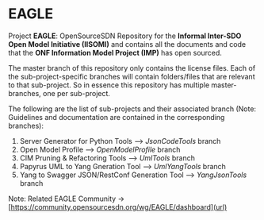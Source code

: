 # EAGLE
Project **EAGLE**: OpenSourceSDN Repository for the **Informal Inter-SDO Open Model Initiative (IISOMI)** and contains all the documents and code that the **ONF Information Model Project (IMP)** has open sourced.

The master branch of this repository only contains the license files. Each of the sub-project-specific branches will contain folders/files that are relevant to that sub-project. So in essence this repository has multiple master-branches, one per sub-project.

The following are the list of sub-projects and their associated branch (Note: Guidelines and documentation are contained in the corresponding branches):

   1. Server Generator for Python Tools --> *JsonCodeTools* branch
   2. Open Model Profile --> *OpenModelProfile* branch
   3. CIM Pruning & Refactoring Tools --> *UmlTools* branch
   4. Papyrus UML to Yang Gneration Tool --> *UmlYangTools* branch
   5. Yang to Swagger JSON/RestConf Generation Tool --> *YangJsonTools* branch
  
Note: Related EAGLE Community -> [https://community.opensourcesdn.org/wg/EAGLE/dashboard](url)

